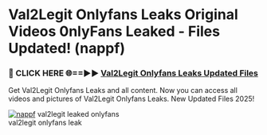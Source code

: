 # Val2Legit Onlyfans Leaks Original Videos 0nlyFans Leaked - Files Updated! (nappf)

<h3>🔴 CLICK HERE 🌐==►► <a href="https://tinyurl.com/x26r9saj" rel="nofollow">Val2Legit Onlyfans Leaks Updated Files</a></h3>

Get Val2Legit Onlyfans Leaks and all content. Now you can access all videos and pictures of Val2Legit Onlyfans Leaks. New Updated Files 2025!

[![nappf](https://i.imgur.com/LkgZPqh.gif)](https://tinyurl.com/x26r9saj)
val2legit leaked onlyfans<br>
val2legit onlyfans leak